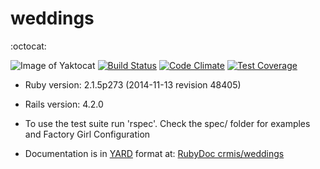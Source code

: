 # weddings

:octocat:

![Image of Yaktocat](https://s3.amazonaws.com/codeship.io/badges/images/codeship-badge-weshipcode-black.png)
[![Build Status](https://travis-ci.org/crmis/weddings.svg?branch=master)](https://travis-ci.org/crmis/weddings)
[![Code Climate](https://codeclimate.com/github/crmis/weddings/badges/gpa.svg)](https://codeclimate.com/github/crmis/weddings)
[![Test Coverage](https://codeclimate.com/github/crmis/weddings/badges/coverage.svg)](https://codeclimate.com/github/crmis/weddings)

* Ruby version: 2.1.5p273 (2014-11-13 revision 48405)

* Rails version: 4.2.0

* To use the test suite run 'rspec'. Check the spec/ folder for examples and Factory Girl Configuration

* Documentation is in [YARD](https://github.com/lsegal/yard) format at: [RubyDoc crmis/weddings](http://www.rubydoc.info/github/crmis/weddings)
